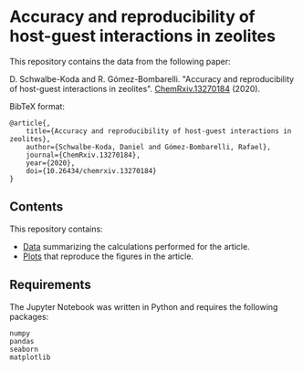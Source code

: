 # Accuracy and reproducibility of host-guest interactions in zeolites

This repository contains the data from the following paper:

D. Schwalbe-Koda and R. Gómez-Bombarelli. "Accuracy and reproducibility of host-guest interactions in zeolites". [ChemRxiv.13270184](https://doi.org/10.26434/chemrxiv.13270184) (2020).

BibTeX format:
```
@article{,
    title={Accuracy and reproducibility of host-guest interactions in zeolites},
    author={Schwalbe-Koda, Daniel and Gómez-Bombarelli, Rafael},
    journal={ChemRxiv.13270184},
    year={2020},
    doi={10.26434/chemrxiv.13270184}
}
```

## Contents

This repository contains:

* [Data](data/) summarizing the calculations performed for the article.
* [Plots](plots.ipynb) that reproduce the figures in the article.

## Requirements

The Jupyter Notebook was written in Python and requires the following packages:

```
numpy
pandas
seaborn
matplotlib
```
